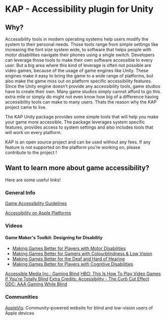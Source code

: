 # KAP - Accessibility plugin for Unity

## Why?

Accessibility tools in modern operating systems help users modify the system to their personal needs. Those tools range from simple settings like increasing the font size system wide, to software that helps people with motor disabilities navigate their phones using a single switch. Developers can leverage those tools  to make their own software accessible to every user. But a big area where this kind of leverage is often not possible are video games, because of the usage of game engines like Unity. These engines make it easy to bring the game to a wide range of platforms, but also make the game miss out on platform specific accessibility features. Since the Unity engine doesn’t provide any accessibility tools, game studios have to create their own. Many game studios simply cannot afford to go this extra mile or simply do might not even know how big of a difference having accessibility tools can make to many users. Thats the reason why the KAP project came to live. 

The KAP Unity package provides some simple tools that will help you make your game more accessible.  The package leverages system specific features, provides access to system settings and also includes tools that will work on every platform. 

KAP is an open source project and can be used without any fees. If any feature is not supported on the platform you’re working on, please contribute to the project !

## Want to learn more about game accessibility?

Here are some useful links!

### General Info

[Game Accessibility Guidelines](http://gameaccessibilityguidelines.com)

[Accessibility on Apple Platforms](https://www.apple.com/lae/accessibility/)

### Videos

#### Game Maker's Toolkit: Designing for Disability
- [Making Games Better for Players with Motor Disabilities](https://www.youtube.com/watch?v=Ufe0i26DGiA&list=PLc38fcMFcV_vvWOhMDriBlVocTZ8mKQzR)
- [Making Games Better for Gamers with Colourblindness & Low Vision](https://www.youtube.com/watch?v=xrqdU4cZaLw&index=2&list=PLc38fcMFcV_vvWOhMDriBlVocTZ8mKQzR)
- [Making Games Better for the Deaf and Hard of Hearing](https://www.youtube.com/watch?v=4NGe4dzlukc&index=3&list=PLc38fcMFcV_vvWOhMDriBlVocTZ8mKQzR)
- [Making Games Better for Players with Cognitive Disabilities](https://www.youtube.com/watch?v=ObhvacfIOg0&list=PLc38fcMFcV_vvWOhMDriBlVocTZ8mKQzR&index=4)

[Accessible Media Inc.: Gaming Blind](https://www.ami.ca/category/documentaries/media/gaming-blind)
[HBO: This Is How To Play Video Games If You're Totally Blind](https://www.youtube.com/watch?v=aX0oPwQPo9A)
[Extra Credits: Accessibility - The Curb Cut Effect](https://www.youtube.com/watch?v=PJoax1Z1x4Y)
[GDC: AAA Gaming While Blind](https://www.youtube.com/watch?v=YaDR4hJkskc)

### Communities

[AppleVis](https://www.applevis.com): Community-powered website for blind and low-vision users of Apple devices

